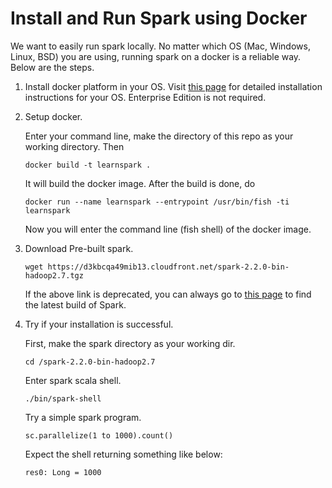 Install and Run Spark using Docker
==================================

We want to easily run spark locally. No matter which OS (Mac, Windows, Linux, BSD) you are using, running spark on a docker is a reliable way. Below are the steps.

1. Install docker platform in your OS. Visit [this page](https://docs.docker.com/engine/installation/) for detailed installation instructions for your OS. Enterprise Edition is not required.

2. Setup docker.

    Enter your command line, make the directory of this repo as your working directory. Then
    
    ```docker build -t learnspark .```

    It will build the docker image. After the build is done, do

    ```docker run --name learnspark --entrypoint /usr/bin/fish -ti learnspark```

    Now you will enter the command line (fish shell) of the docker image.

3. Download Pre-built spark.
    
    ```wget https://d3kbcqa49mib13.cloudfront.net/spark-2.2.0-bin-hadoop2.7.tgz```

    If the above link is deprecated, you can always go to [this page](http://spark.apache.org/downloads.html) to find the latest build of Spark.

4. Try if your installation is successful.

    First, make the spark directory as your working dir. 

    ```cd /spark-2.2.0-bin-hadoop2.7```

    Enter spark scala shell.

    ```./bin/spark-shell```

    Try a simple spark program.

    ```sc.parallelize(1 to 1000).count()```

    Expect the shell returning something like below:

    ``` res0: Long = 1000 ```

